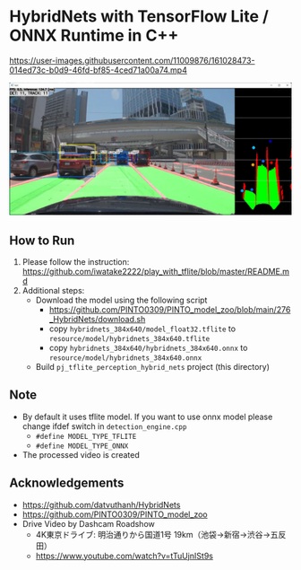 # HybridNets with TensorFlow Lite / ONNX Runtime in C++

https://user-images.githubusercontent.com/11009876/161028473-014ed73c-b0d9-46fd-bf85-4ced71a00a74.mp4

![00_doc/demo.jpg](00_doc/demo.jpg)


## How to Run
1. Please follow the instruction: https://github.com/iwatake2222/play_with_tflite/blob/master/README.md
2. Additional steps:
    - Download the model using the following script
        - https://github.com/PINTO0309/PINTO_model_zoo/blob/main/276_HybridNets/download.sh
        - copy `hybridnets_384x640/model_float32.tflite` to `resource/model/hybridnets_384x640.tflite`
        - copy `hybridnets_384x640/hybridnets_384x640.onnx` to `resource/model/hybridnets_384x640.onnx`
    - Build  `pj_tflite_perception_hybrid_nets` project (this directory)

## Note
- By default it uses tflite model. If you want to use onnx model please change ifdef switch in `detection_engine.cpp`
    - `#define MODEL_TYPE_TFLITE`
    - `#define MODEL_TYPE_ONNX`
- The processed video is created 

## Acknowledgements
- https://github.com/datvuthanh/HybridNets
- https://github.com/PINTO0309/PINTO_model_zoo
- Drive Video by Dashcam Roadshow
    - 4K東京ドライブ: 明治通りから国道1号 19km（池袋→新宿→渋谷→五反田）
    - https://www.youtube.com/watch?v=tTuUjnISt9s
